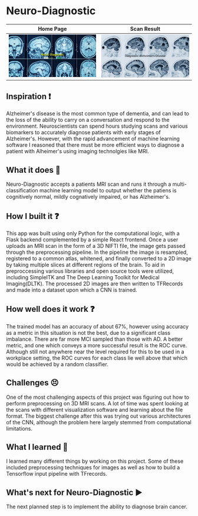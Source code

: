 # Neuro-Diagnostic

Home Page            |  Scan Result
:-------------------------:|:-------------------------:
![HomePage](assets/HomePage.jpg)  |  ![ScanResult](assets/ScanResult.jpg)

## Inspiration ❗
Alzheimer's disease is the most common type of dementia, and can lead to the loss of the ability to carry on a conversation and respond to the environment. Neuroscientists can spend hours studying scans and various biomarkers to accurately diagnose patients with early stages of Alzheimer's. However, with the rapid advancement of machine learning software I reasoned that there must be more efficient ways to diagnose a patient with Alheimer's using imaging technolgies like MRI.

## What it does 💭
Neuro-Diagnostic accepts a patients MRI scan and runs it through a multi-classification machine learning model to output whether the patiens is cognitively normal, mildly cognatively impaired, or has Alzheimer's. 

## How I built it ❓
This app was built using only Python for the computational logic, with a Flask backend complemented by a simple React frontend. Once a user uploads an MRI scan in the form of a 3D NIFTI file, the image gets passed through the preprocessing pipeline. In the pipeline the image is resampled, registered to a common atlas, whitened, and finally converted to a 2D image by taking multiple slices at different regions of the brain. To aid in preproccessing various libraries and open source tools were utilized, including SimpleITK and The Deep Learning Toolkit for Medical Imaging(DLTK). The processed 2D images are then written to TFRecords and made into a dataset upon which a CNN is trained. 

## How well does it work ❓
The trained model has an accuracy of about 67%, however using accuracy as a metric in this situation is not the best, due to a significant class imbalance. There are far more MCI sampled than those with AD. A better metric, and one which conveys a more successful result is the ROC curve. Although still not anywhere near the level required for this to be used in a workplace setting, the ROC curves for each class lie well above that which would be achieved by a random classifier. 

## Challenges 😣
One of the most challenging aspects of this project was figuring out how to perform preprocessing on 3D MRI scans. A lot of time was spent looking at the scans with different visualization software and learning about the file format. The biggest challenge after this was trying out various architectures of the CNN, although the problem here largely stemmed from computational limitations. 

## What I learned 🧠
I learned many different things by working on this project. Some of these included preprocessing techniques for images as well as how to build a Tensorflow input pipeline with TFrecords. 

## What's next for Neuro-Diagnostic ▶️
The next planned step is to implement the ability to diagnose brain cancer. 


